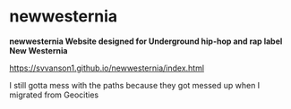 # newwesternia
<b>newwesternia Website designed for Underground hip-hop and rap label New Westernia</b>

https://svvanson1.github.io/newwesternia/index.html

I still gotta mess with the paths because they got messed up when I migrated from Geocities 
